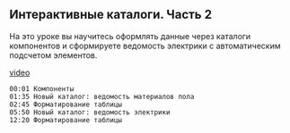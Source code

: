 ## Интерактивные каталоги. Часть 2

На это уроке вы научитесь оформлять данные через каталоги компонентов и сформируете ведомость электрики с автоматическим подсчетом элементов.

[video](https://player.softculture.cc/embed/online/IAB/IAB_19.31.08_L3-5_Schedules_P2)

``` chapters
00:01 Компоненты
01:35 Новый каталог: ведомость материалов пола
02:45 Форматирование таблицы
05:50 Новый каталог: ведомость электрики
12:20 Форматирование таблицы
```